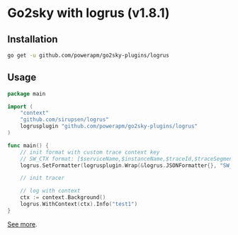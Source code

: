 # Go2sky with logrus (v1.8.1)

## Installation

```bash
go get -u github.com/powerapm/go2sky-plugins/logrus
```

## Usage

```go
package main

import (
	"context"
	"github.com/sirupsen/logrus"
	logrusplugin "github.com/powerapm/go2sky-plugins/logrus"
)

func main() {
	// init format with custom trace context key
	// SW_CTX format: [$serviceName,$instanceName,$traceId,$traceSegmentId,$spanId]
	logrus.SetFormatter(logrusplugin.Wrap(&logrus.JSONFormatter{}, "SW_CTX"}))

	// init tracer

	// log with context
	ctx := context.Background()
	logrus.WithContext(ctx).Info("test1")
}
```

[See more](example_logrus_test.go).